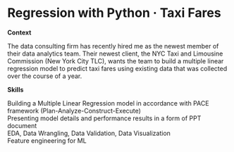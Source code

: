 # Regression with Python · Taxi Fares


**Context**

The data consulting firm has recently hired me as the newest member of their data analytics team. Their newest client, the NYC Taxi and Limousine Commission (New York City TLC), wants the team to build a multiple linear regression model to predict taxi fares using existing data that was collected over the course of a year.

**Skills**

Building a Multiple Linear Regression model in accordance with PACE framework (Plan-Analyze-Construct-Execute)  
Presenting model details and performance results in a form of PPT document  
EDA, Data Wrangling, Data Validation, Data Visualization  
Feature engineering for ML  
